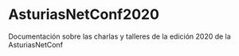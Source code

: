 # AsturiasNetConf2020
Documentación sobre las charlas y talleres de la edición 2020 de la AsturiasNetConf
